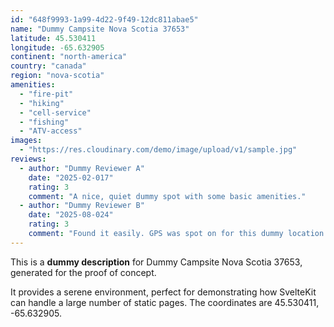 ```yaml
---
id: "648f9993-1a99-4d22-9f49-12dc811abae5"
name: "Dummy Campsite Nova Scotia 37653"
latitude: 45.530411
longitude: -65.632905
continent: "north-america"
country: "canada"
region: "nova-scotia"
amenities:
  - "fire-pit"
  - "hiking"
  - "cell-service"
  - "fishing"
  - "ATV-access"
images:
  - "https://res.cloudinary.com/demo/image/upload/v1/sample.jpg"
reviews:
  - author: "Dummy Reviewer A"
    date: "2025-02-017"
    rating: 3
    comment: "A nice, quiet dummy spot with some basic amenities."
  - author: "Dummy Reviewer B"
    date: "2025-08-024"
    rating: 3
    comment: "Found it easily. GPS was spot on for this dummy location."
---
```


This is a **dummy description** for Dummy Campsite Nova Scotia 37653, generated for the proof of concept.

It provides a serene environment, perfect for demonstrating how SvelteKit can handle a large number of static pages. The coordinates are 45.530411, -65.632905.
